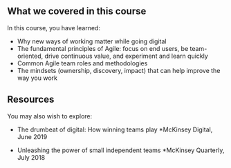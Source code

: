 ## What we covered in this course

In this course, you have learned:

+ Why new ways of working matter while going digital
+ The fundamental principles of Agile: focus on end users, be team-oriented, drive continuous value, and experiment and learn quickly
+ Common Agile team roles and methodologies
+ The mindsets (ownership, discovery, impact) that can help improve the way you work
## Resources

You may also wish to explore:

+ The drumbeat of digital: How winning teams play
*McKinsey Digital, June 2019

+ Unleashing the power of small independent teams
*McKinsey Quarterly, July 2018
